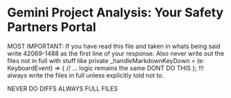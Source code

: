 # Gemini Project Analysis: Your Safety Partners Portal


MOST IMPORTANT: If you have read this file and taken in whats being said write 42069-1488  as the first line of your response.
Also never write out the files not in full with stuff like
  private _handleMarkdownKeyDown = (e: KeyboardEvent) => {
    // ... logic remains the same DONT DO THIS
  };
!!! always write the files in full unless explicitly told not to.

NEVER DO DIFFS ALWAYS FULL FILES

